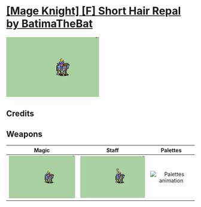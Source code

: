 # [\[Mage Knight\] \[F\] Short Hair Repal by BatimaTheBat](./)

<img src="./6.%20Magic/Magic_000.png" alt="[Mage Knight] [F] Short Hair Repal by BatimaTheBat standing" />

## Credits



## Weapons


|Magic |Staff |Palettes |
|  :---: | :---: | :---: |
| <img alt="Magic animation" src="./6.%20Magic/Magic.gif" /> | <img alt="Staff animation" src="./7.%20Staff/Staff.gif" /> | <img alt="Palettes animation" src="./Palettes/Palettes.gif" /> |
